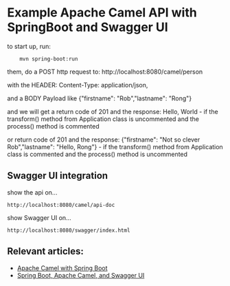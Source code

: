# Example Apache Camel API with SpringBoot and Swagger UI

to start up, run:

```
	mvn spring-boot:run
```
	
them, do a POST http request to:
	http://localhost:8080/camel/person 

with the HEADER: Content-Type: application/json, 

and a BODY Payload like {"firstname": "Rob","lastname": "Rong"}

and we will get a return code of 201 and the response: Hello, World - if the transform() method from Application class is uncommented and the process() method is commented

or return code of 201 and the response: {"firstname": "Not so clever Rob","lastname": "Hello, Rong"} - if the transform() method from Application class is commented and the process() method is uncommented 

## Swagger UI integration
show the api on...

```
http://localhost:8080/camel/api-doc
```
show Swagger UI on...

```
http://localhost:8080/swagger/index.html
```


## Relevant articles:

- [Apache Camel with Spring Boot](http://www.baeldung.com/apache-camel-spring-boot)
- [Spring Boot, Apache Camel, and Swagger UI](https://dzone.com/articles/spring-boot-apache-camel-and-swagger-ui-1)